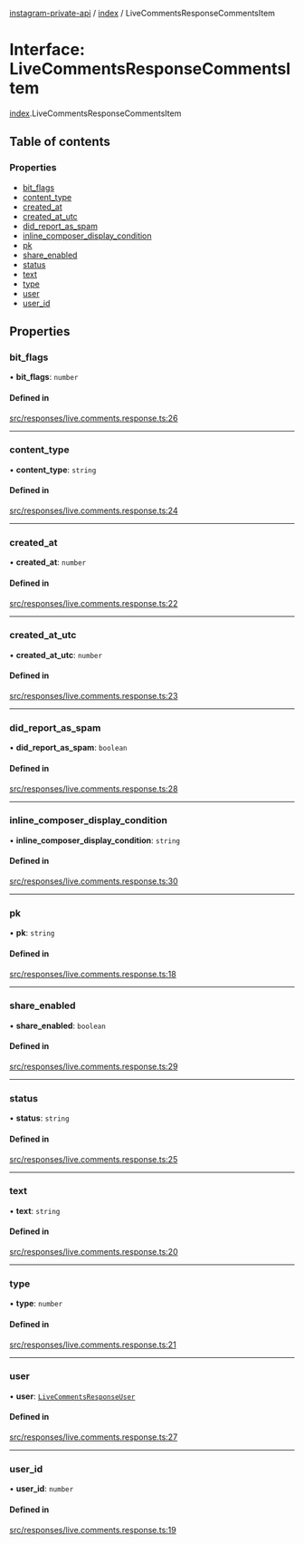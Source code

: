 [instagram-private-api](../../README.md) / [index](../../modules/index.md) / LiveCommentsResponseCommentsItem

# Interface: LiveCommentsResponseCommentsItem

[index](../../modules/index.md).LiveCommentsResponseCommentsItem

## Table of contents

### Properties

- [bit\_flags](LiveCommentsResponseCommentsItem.md#bit_flags)
- [content\_type](LiveCommentsResponseCommentsItem.md#content_type)
- [created\_at](LiveCommentsResponseCommentsItem.md#created_at)
- [created\_at\_utc](LiveCommentsResponseCommentsItem.md#created_at_utc)
- [did\_report\_as\_spam](LiveCommentsResponseCommentsItem.md#did_report_as_spam)
- [inline\_composer\_display\_condition](LiveCommentsResponseCommentsItem.md#inline_composer_display_condition)
- [pk](LiveCommentsResponseCommentsItem.md#pk)
- [share\_enabled](LiveCommentsResponseCommentsItem.md#share_enabled)
- [status](LiveCommentsResponseCommentsItem.md#status)
- [text](LiveCommentsResponseCommentsItem.md#text)
- [type](LiveCommentsResponseCommentsItem.md#type)
- [user](LiveCommentsResponseCommentsItem.md#user)
- [user\_id](LiveCommentsResponseCommentsItem.md#user_id)

## Properties

### bit\_flags

• **bit\_flags**: `number`

#### Defined in

[src/responses/live.comments.response.ts:26](https://github.com/Nerixyz/instagram-private-api/blob/0e0721c/src/responses/live.comments.response.ts#L26)

___

### content\_type

• **content\_type**: `string`

#### Defined in

[src/responses/live.comments.response.ts:24](https://github.com/Nerixyz/instagram-private-api/blob/0e0721c/src/responses/live.comments.response.ts#L24)

___

### created\_at

• **created\_at**: `number`

#### Defined in

[src/responses/live.comments.response.ts:22](https://github.com/Nerixyz/instagram-private-api/blob/0e0721c/src/responses/live.comments.response.ts#L22)

___

### created\_at\_utc

• **created\_at\_utc**: `number`

#### Defined in

[src/responses/live.comments.response.ts:23](https://github.com/Nerixyz/instagram-private-api/blob/0e0721c/src/responses/live.comments.response.ts#L23)

___

### did\_report\_as\_spam

• **did\_report\_as\_spam**: `boolean`

#### Defined in

[src/responses/live.comments.response.ts:28](https://github.com/Nerixyz/instagram-private-api/blob/0e0721c/src/responses/live.comments.response.ts#L28)

___

### inline\_composer\_display\_condition

• **inline\_composer\_display\_condition**: `string`

#### Defined in

[src/responses/live.comments.response.ts:30](https://github.com/Nerixyz/instagram-private-api/blob/0e0721c/src/responses/live.comments.response.ts#L30)

___

### pk

• **pk**: `string`

#### Defined in

[src/responses/live.comments.response.ts:18](https://github.com/Nerixyz/instagram-private-api/blob/0e0721c/src/responses/live.comments.response.ts#L18)

___

### share\_enabled

• **share\_enabled**: `boolean`

#### Defined in

[src/responses/live.comments.response.ts:29](https://github.com/Nerixyz/instagram-private-api/blob/0e0721c/src/responses/live.comments.response.ts#L29)

___

### status

• **status**: `string`

#### Defined in

[src/responses/live.comments.response.ts:25](https://github.com/Nerixyz/instagram-private-api/blob/0e0721c/src/responses/live.comments.response.ts#L25)

___

### text

• **text**: `string`

#### Defined in

[src/responses/live.comments.response.ts:20](https://github.com/Nerixyz/instagram-private-api/blob/0e0721c/src/responses/live.comments.response.ts#L20)

___

### type

• **type**: `number`

#### Defined in

[src/responses/live.comments.response.ts:21](https://github.com/Nerixyz/instagram-private-api/blob/0e0721c/src/responses/live.comments.response.ts#L21)

___

### user

• **user**: [`LiveCommentsResponseUser`](LiveCommentsResponseUser.md)

#### Defined in

[src/responses/live.comments.response.ts:27](https://github.com/Nerixyz/instagram-private-api/blob/0e0721c/src/responses/live.comments.response.ts#L27)

___

### user\_id

• **user\_id**: `number`

#### Defined in

[src/responses/live.comments.response.ts:19](https://github.com/Nerixyz/instagram-private-api/blob/0e0721c/src/responses/live.comments.response.ts#L19)
